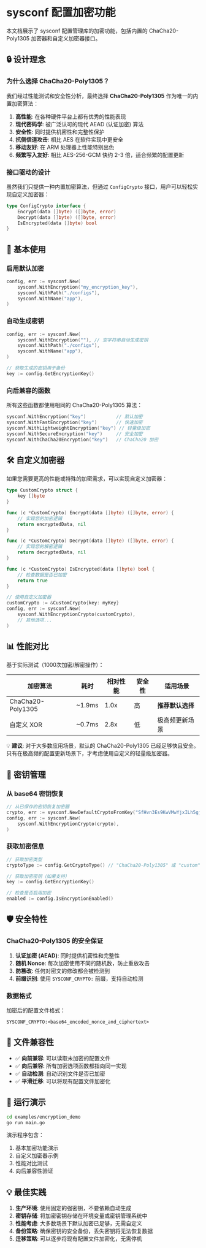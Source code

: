 # sysconf 配置加密功能

本文档展示了 sysconf 配置管理库的加密功能，包括内置的 ChaCha20-Poly1305 加密器和自定义加密器接口。

## 🔒 设计理念

### 为什么选择 ChaCha20-Poly1305？

我们经过性能测试和安全性分析，最终选择 **ChaCha20-Poly1305** 作为唯一的内置加密算法：

1. **高性能**: 在各种硬件平台上都有优秀的性能表现
2. **现代密码学**: 被广泛认可的现代 AEAD (认证加密) 算法
3. **安全性**: 同时提供机密性和完整性保护
4. **抗侧信道攻击**: 相比 AES 在软件实现中更安全
5. **移动友好**: 在 ARM 处理器上性能特别出色
6. **频繁写入友好**: 相比 AES-256-GCM 快约 2-3 倍，适合频繁的配置更新

### 接口驱动的设计

虽然我们只提供一种内置加密算法，但通过 `ConfigCrypto` 接口，用户可以轻松实现自定义加密器：

```go
type ConfigCrypto interface {
    Encrypt(data []byte) ([]byte, error)
    Decrypt(data []byte) ([]byte, error)
    IsEncrypted(data []byte) bool
}
```

## 🚀 基本使用

### 启用默认加密

```go
config, err := sysconf.New(
    sysconf.WithEncryption("my_encryption_key"),
    sysconf.WithPath("./configs"),
    sysconf.WithName("app"),
)
```

### 自动生成密钥

```go
config, err := sysconf.New(
    sysconf.WithEncryption(""), // 空字符串自动生成密钥
    sysconf.WithPath("./configs"),
    sysconf.WithName("app"),
)

// 获取生成的密钥用于备份
key := config.GetEncryptionKey()
```

### 向后兼容的函数

所有这些函数都使用相同的 ChaCha20-Poly1305 算法：

```go
sysconf.WithEncryption("key")           // 默认加密
sysconf.WithFastEncryption("key")       // 快速加密
sysconf.WithLightweightEncryption("key") // 轻量级加密
sysconf.WithSecureEncryption("key")     // 安全加密
sysconf.WithChaCha20Encryption("key")   // ChaCha20 加密
```

## 🛠️ 自定义加密器

如果您需要更高的性能或特殊的加密需求，可以实现自定义加密器：

```go
type CustomCrypto struct {
    key []byte
}

func (c *CustomCrypto) Encrypt(data []byte) ([]byte, error) {
    // 实现您的加密逻辑
    return encryptedData, nil
}

func (c *CustomCrypto) Decrypt(data []byte) ([]byte, error) {
    // 实现您的解密逻辑
    return decryptedData, nil
}

func (c *CustomCrypto) IsEncrypted(data []byte) bool {
    // 检查数据是否已加密
    return true
}

// 使用自定义加密器
customCrypto := &CustomCrypto{key: myKey}
config, err := sysconf.New(
    sysconf.WithEncryptionCrypto(customCrypto),
    // 其他选项...
)
```

## 📊 性能对比

基于实际测试（1000次加密/解密操作）：

| 加密算法 | 耗时 | 相对性能 | 安全性 | 适用场景 |
|---------|------|----------|--------|----------|
| ChaCha20-Poly1305 | ~1.9ms | 1.0x | 高 | **推荐默认选择** |
| 自定义 XOR | ~0.7ms | 2.8x | 低 | 极高频更新场景 |

💡 **建议**: 对于大多数应用场景，默认的 ChaCha20-Poly1305 已经足够快且安全。只有在极高频的配置更新场景下，才考虑使用自定义的轻量级加密器。

## 🔑 密钥管理

### 从 base64 密钥恢复

```go
// 从已保存的密钥恢复加密器
crypto, err := sysconf.NewDefaultCryptoFromKey("SfHvn3Es9KwVMwYjxILh5gjavijaQlOVF2Pwc7oyiqM=")
config, err := sysconf.New(
    sysconf.WithEncryptionCrypto(crypto),
)
```

### 获取加密信息

```go
// 获取加密类型
cryptoType := config.GetCryptoType() // "ChaCha20-Poly1305" 或 "custom"

// 获取加密密钥（如果支持）
key := config.GetEncryptionKey()

// 检查是否启用加密
enabled := config.IsEncryptionEnabled()
```

## 🛡️ 安全特性

### ChaCha20-Poly1305 的安全保证

1. **认证加密 (AEAD)**: 同时提供机密性和完整性
2. **随机 Nonce**: 每次加密使用不同的随机数，防止重放攻击
3. **防篡改**: 任何对密文的修改都会被检测到
4. **前缀识别**: 使用 `SYSCONF_CRYPTO:` 前缀，支持自动检测

### 数据格式

加密后的配置文件格式：
```
SYSCONF_CRYPTO:<base64_encoded_nonce_and_ciphertext>
```

## 📁 文件兼容性

- ✅ **向前兼容**: 可以读取未加密的配置文件
- ✅ **向后兼容**: 所有加密选项函数都指向同一实现
- ✅ **自动检测**: 自动识别文件是否已加密
- ✅ **平滑迁移**: 可以将现有配置文件加密化

## 🚀 运行演示

```bash
cd examples/encryption_demo
go run main.go
```

演示程序包含：
1. 基本加密功能演示
2. 自定义加密器示例
3. 性能对比测试
4. 向后兼容性验证

## 💡 最佳实践

1. **生产环境**: 使用固定的强密钥，不要依赖自动生成
2. **密钥存储**: 将加密密钥存储在环境变量或密钥管理系统中
3. **性能考虑**: 大多数场景下默认加密已足够，无需自定义
4. **备份策略**: 确保密钥的安全备份，丢失密钥将无法恢复数据
5. **迁移策略**: 可以逐步将现有配置文件加密化，无需停机